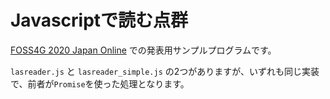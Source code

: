 # Javascriptで読む点群

[FOSS4G 2020 Japan Online](https://www.osgeo.jp/events/foss4g-2020/foss4g-2020-japan-online/foss4g-japan-2020-online-coreday) での発表用サンプルプログラムです。

`lasreader.js` と `lasreader_simple.js` の2つがありますが、いずれも同じ実装で、前者が`Promise`を使った処理となります。

